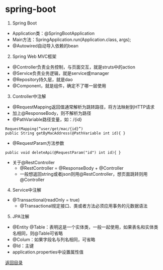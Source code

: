 # spring-boot

1. Spring Boot
* Application类：@SpringBootApplication
* Main方法：SpringApplication.run(Application.class, args);
* @Autowired自动导入依赖的bean

2. Spring Web MVC框架
* @Controller负责业务控制，与页面交互，就是struts中的action
* @Service负责业务逻辑，就是service或manager
* @Repository持久层，就是dao
* @Component，就是组件，确定不了哪一层使用

3. Controller中注解
* @RequestMapping返回值通常解析为跳转路径，将方法映射到HTTP请求
* 加上@ResponseBody，则不解析为路径
* @PathVariable路径变量，如：/{id}
```
RequestMapping(“user/get/mac/{id}”) 
public String getByMacAddress(@PathVariable int id){ } 
```
* @RequestParam方法参数
```
public void deleteApi(@RequestParam("id") int id){ }
```
* 关于@RestController
    * @RestController = @ResponseBody + @Controller
    * 一般想返回string或者json则用@RestController，想页面跳转则用@Controller

4. Service中注解
* @Transactional(readOnly = true)
    * @Transactional规定接口、类或者方法必须应用事务的元数据语法

5. JPA注解
* @Entity @Table：表明这是一个实体类，一般一起使用，如果表名和实体类名相同，则@Table可省略
* @Colum：如果字段名与列名相同，可省略
* @Id：主键
* application.properties中设置属性值

[返回目录](../CONTENTS.md)